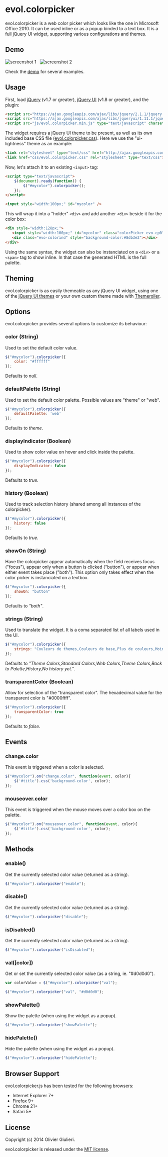# evol.colorpicker

evol.colorpicker is a web color picker which looks like the one in Microsoft Office 2010. It can be used inline or as a popup binded to a text box.
It is a full jQuery UI widget, supporting various configurations and themes.

## Demo

![screenshot 1](https://raw.github.com/evoluteur/colorpicker/master/screenshot1.png) &nbsp; ![screenshot 2](https://raw.github.com/evoluteur/colorpicker/master/screenshot2.png)

Check the [demo](http://evoluteur.github.com/colorpicker/index.html) for several examples.


## Usage

First, load [jQuery](http://jquery.com/) (v1.7 or greater), [jQuery UI](http://jqueryui.com/) (v1.8 or greater), and the plugin:

```html
<script src="https://ajax.googleapis.com/ajax/libs/jquery/2.1.1/jquery.min.js" type="text/javascript" charset="utf-8"></script>
<script src="https://ajax.googleapis.com/ajax/libs/jqueryui/1.11.1/jquery-ui.min.js" type="text/javascript" charset="utf-8"></script>
<script src="js/evol.colorpicker.min.js" type="text/javascript" charset="utf-8"></script>
```

The widget requires a jQuery UI theme to be present, as well as its own included base CSS file ([evol.colorpicker.css](http://github.com/evoluteur/colorpicker/raw/master/css/evol.colorpicker.css)). Here we use the "ui-lightness" theme as an example:

```html
<link rel="stylesheet" type="text/css" href="http://ajax.googleapis.com/ajax/libs/jqueryui/1.11.1/themes/ui-lightness/jquery-ui.css">
<link href="css/evol.colorpicker.css" rel="stylesheet" type="text/css">
```

Now, let's attach it to an existing `<input>` tag:

```html
<script type="text/javascript">
    $(document).ready(function() {
        $("#mycolor").colorpicker();
    });
</script>

<input style="width:100px;" id="mycolor" />
```

This will wrap it into a "holder" `<div>` and add another `<div>` beside it for the color box:

```html
<div style="width:128px;">
   <input style="width:100px;" id="mycolor" class="colorPicker evo-cp0" />
   <div class="evo-colorind" style="background-color:#8db3e2"></div>
</div>
```

Using the same syntax, the widget can also be instanciated on a `<div>` or a `<span>` tag to show inline. In that case the generated HTML is the full palette.


## Theming

evol.colorpicker is as easily themeable as any jQuery UI widget, using one of the [jQuery UI themes](http://jqueryui.com/themeroller/#themeGallery) or your own custom theme made with [Themeroller](http://jqueryui.com/themeroller/).


## Options

evol.colorpicker provides several options to customize its behaviour:

### color (String)

Used to set the default color value.

```javascript
$("#mycolor").colorpicker({
    color: "#ffffff"
});
```

Defaults to *null*.

### defaultPalette (String)

Used to set the default color palette. Possible values are "theme" or "web".

```javascript
$("#mycolor").colorpicker({
    defaultPalette: 'web'
});
```

Defaults to *theme*.

### displayIndicator (Boolean)

Used to show color value on hover and click inside the palette.

```javascript
$("#mycolor").colorpicker({
    displayIndicator: false
});
```

Defaults to *true*.

### history (Boolean)

Used to track selection history (shared among all instances of the colorpicker).

```javascript
$("#mycolor").colorpicker({
    history: false
});
```

Defaults to *true*.

### showOn (String)

Have the colorpicker appear automatically when the field receives focus ("focus"), appear only when a button is clicked ("button"), or appear when either event takes place ("both").
This option only takes effect when the color picker is instanciated on a textbox.

```javascript
$("#mycolor").colorpicker({
    showOn: "button"
});
```

Defaults to *"both"*.

### strings (String)

Used to translate the widget. It is a coma separated list of all labels used in the UI. 

```javascript
$("#mycolor").colorpicker({
    strings: "Couleurs de themes,Couleurs de base,Plus de couleurs,Moins de couleurs,Palette,Historique,Pas encore d'historique."
});
```

Defaults to *"Theme Colors,Standard Colors,Web Colors,Theme Colors,Back to Palette,History,No history yet."*.

### transparentColor (Boolean)

Allow for selection of the "transparent color". The hexadecimal value for the transparent color is "#0000ffff".

```javascript
$("#mycolor").colorpicker({
    transparentColor: true
});
```

Defaults to *false*.

## Events

### change.color

This event is triggered when a color is selected.

```javascript
$("#mycolor").on("change.color", function(event, color){
    $('#title').css('background-color', color);
});
```

### mouseover.color

This event is triggered when the mouse moves over a color box on the palette.

```javascript
$("#mycolor").on("mouseover.color", function(event, color){
    $('#title').css('background-color', color);
});
```


## Methods

### enable()
Get the currently selected color value (returned as a string).

```javascript
$("#mycolor").colorpicker("enable");
```

### disable()
Get the currently selected color value (returned as a string).

```javascript
$("#mycolor").colorpicker("disable");
```

### isDisabled()
Get the currently selected color value (returned as a string).

```javascript
$("#mycolor").colorpicker("isDisabled");
```

### val([color])
Get or set the currently selected color value (as a string, ie. "#d0d0d0").

```javascript
var colorValue = $("#mycolor").colorpicker("val");

$("#mycolor").colorpicker("val", "#d0d0d0");
```

### showPalette()
Show the palette (when using the widget as a popup).

```javascript
$("#mycolor").colorpicker("showPalette");
```

### hidePalette()
Hide the palette (when using the widget as a popup).

```javascript
$("#mycolor").colorpicker("hidePalette");
```

## Browser Support

evol.colorpicker.js has been tested for the following browsers:

  - Internet Explorer 7+
  - Firefox 9+
  - Chrome 21+
  - Safari 5+


## License

Copyright (c) 2014 Olivier Giulieri.

evol.colorpicker is released under the [MIT license](http://github.com/evoluteur/colorpicker/raw/master/LICENSE.md).

